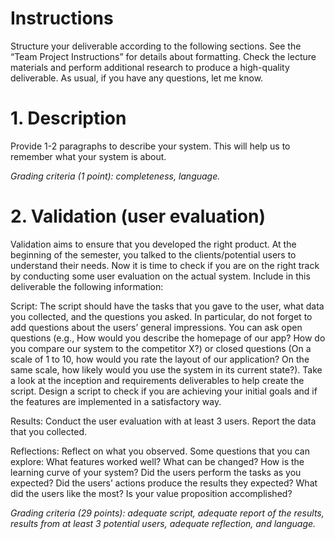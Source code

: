 # Instructions
Structure your deliverable according to the following sections. See the “Team Project Instructions” for details about formatting. Check the lecture materials and perform additional research to produce a high-quality deliverable. As usual, if you have any questions, let me know.

# 1. Description
Provide 1-2 paragraphs to describe your system. This will help us to remember what your system is about. 

*Grading criteria (1 point): completeness, language.*

# 2. Validation (user evaluation)
Validation aims to ensure that you developed the right product. At the beginning of the semester, you talked to the clients/potential users to understand their needs. Now it is time to check if you are on the right track by conducting some user evaluation on the actual system. Include in this deliverable the following information:

Script: The script should have the tasks that you gave to the user, what data you collected, and the questions you asked. In particular, do not forget to add questions about the users’ general impressions. You can ask open questions (e.g., How would you describe the homepage of our app? How do you compare our system to the competitor X?) or closed questions (On a scale of 1 to 10, how would you rate the layout of our application? On the same scale, how likely would you use the system in its current state?). Take a look at the inception and requirements deliverables to help create the script. Design a script to check if you are achieving your initial goals and if the features are implemented in a satisfactory way.

Results: Conduct the user evaluation with at least 3 users. Report the data that you collected.

Reflections: Reflect on what you observed. Some questions that you can explore: What features worked well? What can be changed? How is the learning curve of your system? Did the users perform the tasks as you expected? Did the users’ actions produce the results they expected? What did the users like the most? Is your value proposition accomplished?

*Grading criteria (29 points): adequate script, adequate report of the results, results from at least 3 potential users, adequate reflection, and language.*
